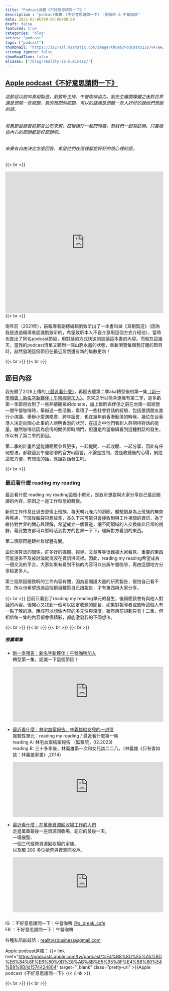 ```yaml
---
title: "Podcast推薦《不好意思請問一下》"
description : "podcast推薦：《不好意思請問一下》｜劉致昕 & 午營咖啡"
date: 2023-03-06T09:00:00+08:00
draft: false
featured: true
categories: "blog"
series: "podcast"
tags: ["podcast"]
thumbnail: "https://is2-ssl.mzstatic.com/image/thumb/Podcasts116/v4/ee/49/5c/ee495c75-9b55-931d-d3fb-99caf768e28e/mza_12532463421854632610.jpeg/626x0w.webp"
sitemap_ignore: false
showReadTime: false
aliases: ["/blog/reality-is-business/"]
---
```


## [Apple podcast《不好意思請問一下》](https://podcasts.apple.com/tw/podcast/%E4%B8%8D%E5%A5%BD%E6%84%8F%E6%80%9D%E8%AB%8B%E5%95%8F%E4%B8%80%E4%B8%8B/id1574424804)

###### 這節目以前叫真相製造，劉致昕主持、午營咖啡協力。劉先生離開媒體之後對世界還是想問一些問題，真的想問的問題。可以的話還是想聽一些人好好的說他們想說的話。
###### 每集節目錄音前都會公布來賓，然後讓你一起問問題，幫我們一起寫訪綱。只要發自內心的問題都是好問題吧。
###### 來賓有自由決定怎麼回答，希望他們在這裡都能好好的說心裡的話。


{{< br >}}
<iframe title="Podcast《不好意思請問一下》" allow="autoplay *; encrypted-media *; fullscreen *; clipboard-write" frameborder="0" height="450" style="width:100%;max-width:660px;overflow:hidden;background:transparent;" sandbox="allow-forms allow-popups allow-same-origin allow-scripts allow-storage-access-by-user-activation allow-top-navigation-by-user-activation" src="https://embed.podcasts.apple.com/tw/podcast/%E4%B8%8D%E5%A5%BD%E6%84%8F%E6%80%9D%E8%AB%8B%E5%95%8F%E4%B8%80%E4%B8%8B/id1574424804"></iframe>
{{< br >}}

兩年前（2021年），前報導者副總編輯劉致昕出了一本書叫做《真相製造》（因為我是透過報導者認識劉致昕的，希望致昕本人不要介意用這個方式介紹他），當時也推出了同名podcast節目，用對話的方式快速的談論這本書的內容。而就在這幾天，當我的podcast清單又聽到一個山窮水盡的狀態，重新瀏覽每個我訂閱的節目時，赫然發現這個節目在最近居然還有新的集數更新！

{{< br >}}
{{< br >}}

## 節目內容

我先聽了2/28上傳的[〈最近看什麼〉](https://podcasts.apple.com/tw/podcast/%E6%9C%80%E8%BF%91%E7%9C%8B%E4%BB%80%E9%BA%BC02-28-2023/id1574424804?i=1000601964420)，再回去聽第二季aka轉型後的第一集[〈新一季預告｜新名字新夥伴｜午營咖啡加入〉](https://podcasts.apple.com/tw/podcast/%E6%96%B0%E4%B8%80%E5%AD%A3%E9%A0%90%E5%91%8A-%E6%96%B0%E5%90%8D%E5%AD%97%E6%96%B0%E5%A4%A5%E4%BC%B4-%E5%8D%88%E7%87%9F%E5%92%96%E5%95%A1%E5%8A%A0%E5%85%A5/id1574424804?i=1000600466020)。原來之所以能幸運擁有第二季，是多虧第一季節目收到了一些熱情聽眾的donate，加上致昕與伴侶之前在台南一起經營一間午營咖啡時，舉辦過一些活動，累積了一些社會對話的經驗，包括邀請朋友進行小演講、舉辦小型演唱會、跨年話會，也在幾年前香港動蕩的時候，幾位在台香港人決定向關心此事的人說明香港的狀況，在這之中他們看到人群期待對話的能量。雖然咖啡店因為疫情的關係暫時關門，但還是希望繼續看到這種對話的發生，所以有了第二季的節目。

第二季的計畫希望能讓聽眾參與更多，一起提問、一起收聽、一起分享，因此有任何想法，都歡迎到午營咖啡的官方ig留言，不論是提問，或是收聽後的心得，網路這麼方便，有想法的話，就讓對話發生吧。


{{< br >}}

### 最近看什麼 reading my reading

最近看什麼 reading my reading這個小單元，是致昕想要與大家分享自己最近閱讀的內容，原因之一是工作型態的轉變。

新的工作作息比過去更像上班族，每天朝九晚六的迴圈，體驗到身為上班族的無奈與焦慮，下班後腦袋只想放空，長久下來可能只會接收到與工作相關的資訊，為了維持對世界的關心與理解，希望成立一個管道，讓不同領域的人交換彼此日常的視野，藉此雙方都可以暫時活到對方的世界一下下，理解對方看到的東西。

第二個原因是跟社群媒體有關。

由於演算法的關係，許多好的媒體、報導、文章等等很難被大家看見，重要的東西可能還來不及被討論就淹沒在資訊洪流裡。因此，reading my reading希望成為一個交流的平台，大家如果有看到不錯的內容可以告訴午營咖啡，再由這個地方分享給更多人。

第三個原因跟致昕的工作內容有關，因為要閱讀大量的研究報告，很怕自己看不完，所以也希望透過這個節目鞭策自己讀報告，才有東西與大家分享。


{{< br >}}
目前只看到了reading my reading單元的發生，後續應該會有與他人對話的內容。很開心又找到一個可以固定收聽的節目，如果對報導者或致昕這個人有一點了解的話，應該可以想像內容的多元性與深度。雖然目前規劃只有十二集，但相信每一集的內容都會很精彩，都能激發我的不同想法。

{{< br >}}
{{< br >}}
{{< br >}}
{{< br >}}

##### 推薦單集
  - [新一季預告｜新名字新夥伴｜午營咖啡加入](https://podcasts.apple.com/tw/podcast/%E6%96%B0%E4%B8%80%E5%AD%A3%E9%A0%90%E5%91%8A-%E6%96%B0%E5%90%8D%E5%AD%97%E6%96%B0%E5%A4%A5%E4%BC%B4-%E5%8D%88%E7%87%9F%E5%92%96%E5%95%A1%E5%8A%A0%E5%85%A5/id1574424804?i=1000600466020)\
    轉型第一集，認識一下這個節目！
    <iframe title="Podcast《不好意思請問一下》〈新一季預告｜新名字新夥伴｜午營咖啡加入〉" allow="autoplay *; encrypted-media *; fullscreen *; clipboard-write" frameborder="0" height="175" style="width:100%;max-width:660px;overflow:hidden;background:transparent;" sandbox="allow-forms allow-popups allow-same-origin allow-scripts allow-storage-access-by-user-activation allow-top-navigation-by-user-activation" src="https://embed.podcasts.apple.com/tw/podcast/%E6%96%B0%E4%B8%80%E5%AD%A3%E9%A0%90%E5%91%8A-%E6%96%B0%E5%90%8D%E5%AD%97%E6%96%B0%E5%A4%A5%E4%BC%B4-%E5%8D%88%E7%87%9F%E5%92%96%E5%95%A1%E5%8A%A0%E5%85%A5/id1574424804?i=1000600466020"></iframe>

  - [最近看什麼｜林宅血案報告、林義雄給女兒的一封信](https://podcasts.apple.com/tw/podcast/%E6%9C%80%E8%BF%91%E7%9C%8B%E4%BB%80%E9%BA%BC02-28-2023/id1574424804?i=1000601964420)\
    實驗性單元：reading my reading / 最近看什麼第一集\
    reading A: 林宅血案結案報告 （監察院，02.2023)\
    reading B: 三十多年後，林義雄第一次和女兒談二二八。（林義雄《只有香如故：林義雄家書》,2014）
    <iframe title="Podcast《不好意思請問一下》〈最近看什麼｜林宅血案報告、林義雄給女兒的一封信〉" allow="autoplay *; encrypted-media *; fullscreen *; clipboard-write" frameborder="0" height="175" style="width:100%;max-width:660px;overflow:hidden;background:transparent;" sandbox="allow-forms allow-popups allow-same-origin allow-scripts allow-storage-access-by-user-activation allow-top-navigation-by-user-activation" src="https://embed.podcasts.apple.com/tw/podcast/%E6%9C%80%E8%BF%91%E7%9C%8B%E4%BB%80%E9%BA%BC02-28-2023/id1574424804?i=1000601964420"></iframe>

  - [最近看什麼｜在萬華資源回收場工作的人們](https://podcasts.apple.com/tw/podcast/%E6%9C%80%E8%BF%91%E7%9C%8B%E4%BB%80%E9%BA%BC-%E5%9C%A8%E8%90%AC%E8%8F%AF%E8%B3%87%E6%BA%90%E5%9B%9E%E6%94%B6%E5%A0%B4%E5%B7%A5%E4%BD%9C%E7%9A%84%E4%BA%BA%E5%80%91/id1574424804?i=1000602836529)\
    走進萬華最後一座資源回收場，記它的最後一天。\
    一場展覽、\
    一個三代經營資源回收場的家族、\
    以及那 200 多位拾荒與資源回收戶。
    <iframe title="Podcast《不好意思請問一下》〈最近看什麼｜在萬華資源回收場工作的人們〉" allow="autoplay *; encrypted-media *; fullscreen *; clipboard-write" frameborder="0" height="175" style="width:100%;max-width:660px;overflow:hidden;background:transparent;" sandbox="allow-forms allow-popups allow-same-origin allow-scripts allow-storage-access-by-user-activation allow-top-navigation-by-user-activation" src="https://embed.podcasts.apple.com/tw/podcast/%E6%9C%80%E8%BF%91%E7%9C%8B%E4%BB%80%E9%BA%BC-%E5%9C%A8%E8%90%AC%E8%8F%AF%E8%B3%87%E6%BA%90%E5%9B%9E%E6%94%B6%E5%A0%B4%E5%B7%A5%E4%BD%9C%E7%9A%84%E4%BA%BA%E5%80%91/id1574424804?i=1000602836529"></iframe>


#####

IG ：不好意思請問一下｜午營咖啡 [＠a_break_cafe](https://www.instagram.com/a_break_cafe/)\
FB ：不好意思請問一下｜午營咖啡

各種私訊敲敲話：realityisbusiness@gmail.com

Apple podcast連結：
{{< link href="https://podcasts.apple.com/tw/podcast/%E4%B8%8D%E5%A5%BD%E6%84%8F%E6%80%9D%E8%AB%8B%E5%95%8F%E4%B8%80%E4%B8%8B/id1574424804" target="_blank" class="pretty-url" >}}Apple podcast《不好意思請問一下》{{< /link >}}

{{< br >}}
{{< br >}}
